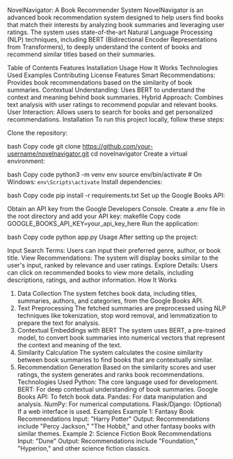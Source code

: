 NovelNavigator: A Book Recommender System
NovelNavigator is an advanced book recommendation system designed to help users find books that match their interests by analyzing book summaries and leveraging user ratings. The system uses state-of-the-art Natural Language Processing (NLP) techniques, including BERT (Bidirectional Encoder Representations from Transformers), to deeply understand the content of books and recommend similar titles based on their summaries.

Table of Contents
Features
Installation
Usage
How It Works
Technologies Used
Examples
Contributing
License
Features
Smart Recommendations: Provides book recommendations based on the similarity of book summaries.
Contextual Understanding: Uses BERT to understand the context and meaning behind book summaries.
Hybrid Approach: Combines text analysis with user ratings to recommend popular and relevant books.
User Interaction: Allows users to search for books and get personalized recommendations.
Installation
To run this project locally, follow these steps:

Clone the repository:

bash
Copy code
git clone https://github.com/your-username/novelnavigator.git
cd novelnavigator
Create a virtual environment:

bash
Copy code
python3 -m venv env
source env/bin/activate   # On Windows: `env\Scripts\activate`
Install dependencies:

bash
Copy code
pip install -r requirements.txt
Set up the Google Books API:

Obtain an API key from the Google Developers Console.
Create a .env file in the root directory and add your API key:
makefile
Copy code
GOOGLE_BOOKS_API_KEY=your_api_key_here
Run the application:

bash
Copy code
python app.py
Usage
After setting up the project:

Input Search Terms: Users can input their preferred genre, author, or book title.
View Recommendations: The system will display books similar to the user's input, ranked by relevance and user ratings.
Explore Details: Users can click on recommended books to view more details, including descriptions, ratings, and author information.
How It Works
1. Data Collection
The system fetches book data, including titles, summaries, authors, and categories, from the Google Books API.
2. Text Preprocessing
The fetched summaries are preprocessed using NLP techniques like tokenization, stop word removal, and lemmatization to prepare the text for analysis.
3. Contextual Embeddings with BERT
The system uses BERT, a pre-trained model, to convert book summaries into numerical vectors that represent the context and meaning of the text.
4. Similarity Calculation
The system calculates the cosine similarity between book summaries to find books that are contextually similar.
5. Recommendation Generation
Based on the similarity scores and user ratings, the system generates and ranks book recommendations.
Technologies Used
Python: The core language used for development.
BERT: For deep contextual understanding of book summaries.
Google Books API: To fetch book data.
Pandas: For data manipulation and analysis.
NumPy: For numerical computations.
Flask/Django: (Optional) If a web interface is used.
Examples
Example 1: Fantasy Book Recommendations
Input: "Harry Potter"
Output: Recommendations include "Percy Jackson," "The Hobbit," and other fantasy books with similar themes.
Example 2: Science Fiction Book Recommendations
Input: "Dune"
Output: Recommendations include "Foundation," "Hyperion," and other science fiction classics.

